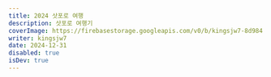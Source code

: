 ```yaml
---
title: 2024 삿포로 여행
description: 삿포로 여행기
coverImage: https://firebasestorage.googleapis.com/v0/b/kingsjw7-8d984.appspot.com/o/tech%2F2024-sapporo%2FKakaoTalk_Image_2024-12-29-18-00-56_008.jpeg?alt=media&token=08a7eab7-718f-477d-9ba8-f0a7af57e884
writer: kingsjw7
date: 2024-12-31
disabled: true
isDev: true
---
```

